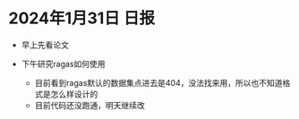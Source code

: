 # 2024年1月31日 日报

- 早上先看论文
- 下午研究ragas如何使用

  - 目前看到ragas默认的数据集点进去是404，没法找来用，所以也不知道格式是怎么样设计的
  - 目前代码还没跑通，明天继续改
